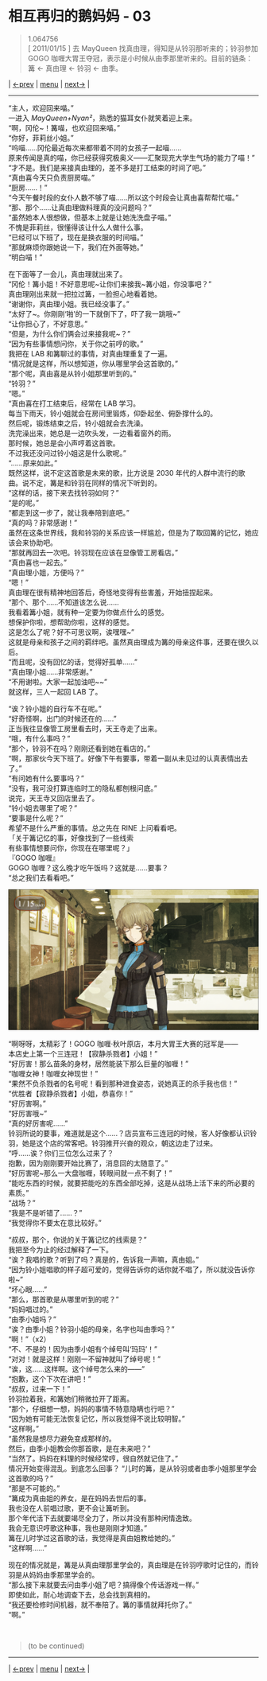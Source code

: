 # 相互再归的鹅妈妈 - 03
> 1.064756  
> [ 2011/01/15 ] 去 MayQueen 找真由理，得知是从铃羽那听来的；铃羽参加 GOGO 咖喱大胃王夺冠，表示是小时候从由季那里听来的。目前的链条：篝 <- 真由理 <- 铃羽 <- 由季。  

| [←prev](./0114) | [menu](../) | [next→](./0116) |

---

“主人，欢迎回来喵。”  
一进入 *MayQueen+Nyan²*，熟悉的猫耳女仆就笑着迎上来。  
“啊，冈伦\~！篝喵，也欢迎回来喵。”  
“你好，菲莉丝小姐。”  
“呜喵……冈伦最近每次来都带着不同的女孩子一起喵……  
 原来传闻是真的喵，你已经获得究极奥义——汇聚现充大学生气场的能力了喵！”  
“才不是。我们是来接真由理的，差不多是打工结束的时间了吧。”  
“真由喜今天只负责厨房喵。”  
“厨房……！”  
“今天午餐时段的女仆人数不够了喵……所以这个时段会让真由喜帮帮忙喵。”  
“那、那个……让真由理做料理真的没问题吗？”  
“虽然她本人很想做，但基本上就是让她洗洗盘子喵。”  
不愧是菲莉丝，很懂得该让什么人做什么事。  
“已经可以下班了，现在是换衣服的时间喵。”  
“那就麻烦你跟她说一下，我们在外面等她。”  
“明白喵！”  

在下面等了一会儿，真由理就出来了。  
“冈伦！篝小姐！不好意思呢\~让你们来接我\~篝小姐，你没事吧？”  
真由理刚出来就一把拉过篝，一脸担心地看着她。  
“谢谢你，真由理小姐。我已经没事了。”  
“太好了\~。你刚刚‘啪’的一下就倒下了，吓了我一跳哦\~”  
“让你担心了，不好意思。”  
“但是，为什么你们俩会过来接我呢\~？”  
“因为有些事情想问你，关于你之前哼的歌。”  
我把在 LAB 和篝聊过的事情，对真由理重复了一遍。  
“情况就是这样，所以想知道，你从哪里学会这首歌的。”  
“那个呢，真由喜是从铃小姐那里听到的。”  
“铃羽？”  
“嗯。”  
“真由喜在打工结束后，经常在 LAB 学习。  
 每当下雨天，铃小姐就会在房间里锻炼，仰卧起坐、俯卧撑什么的。  
 然后呢，锻炼结束之后，铃小姐就会去洗澡。  
 洗完澡出来，她总是一边吹头发，一边看着窗外的雨。  
 那时候，她总是会小声哼着这首歌。  
 不过我还没问过铃小姐这是什么歌呢。”  
“……原来如此。”  
既然这样，说不定这首歌是未来的歌，比方说是 2030 年代的人群中流行的歌曲。说不定，篝是和铃羽在同样的情况下听到的。  
“这样的话，接下来去找铃羽如何？”  
“是的呢。”  
“都走到这一步了，就让我奉陪到底吧。”  
“真的吗？非常感谢！”  
虽然在这条世界线，我和铃羽的关系应该一样尴尬，但是为了取回篝的记忆，她应该会来协助吧。  
“那就再回去一次吧。铃羽现在应该在显像管工房看店。”  
“真由喜也一起去。”  
“真由理小姐，方便吗？”  
“嗯！”  
真由理在很有精神地回答后，奇怪地变得有些害羞，开始扭捏起来。  
“那个、那个……不知道该怎么说……  
 我看着篝小姐，就有种一定要为你做点什么的感觉。  
 想保护你啦，想帮助你啦，这样的感觉。  
 这是怎么了呢？好不可思议啊，诶嘿嘿\~”  
这就是母亲和孩子之间的羁绊吧。虽然真由理成为篝的母亲这件事，还要在很久以后。  
“而且呢，没有回忆的话，觉得好孤单……”  
“真由理小姐……非常感谢。”  
“不用谢啦。大家一起加油吧\~\~”  
就这样，三人一起回 LAB 了。  

“诶？铃小姐的自行车不在呢。”  
“好奇怪啊，出门的时候还在的……”  
正当我往显像管工房里看去时，天王寺走了出来。  
“哦，有什么事吗？”  
“那个，铃羽不在吗？刚刚还看到她在看店的。”  
“啊，那家伙今天下班了。好像下午有要事，带着一副从未见过的认真表情出去了。”  
“有问她有什么要事吗？”  
“没有，我可没打算连临时工的隐私都刨根问底。”  
说完，天王寺又回店里去了。  
“铃小姐去哪里了呢？”  
“要事是什么呢？”  
希望不是什么严重的事情。总之先在 RINE 上问看看吧。  
「关于篝记忆的事，好像找到了一些线索  
 有些事情想要问你，你现在在哪里呢？」  
『GOGO 咖喱』  
GOGO 咖喱？这么晚才吃午饭吗？这就是……要事？  
“总之我们去看看吧。”  

![](../img/0115-1.png)

“啊呀呀，太精彩了！GOGO 咖喱·秋叶原店，本月大胃王大赛的冠军是——  
 本店史上第一个三连冠！【寂静杀戮者】小姐！”  
“好厉害！那么苗条的身材，居然能装下那么巨量的咖喱！”  
“咖喱女神！咖喱女神现世！”  
“果然不负杀戮者的名号呢！看到那种进食姿态，说她真正的杀手我也信！”  
“优胜者【寂静杀戮者】小姐，恭喜你！”  
“好厉害啊。”  
“好厉害哦\~”  
“真的好厉害呢……”  
铃羽所说的要事，难道就是这个……？店员宣布三连冠的时候，客人好像都认识铃羽，她是这个店的常客吧。铃羽推开兴奋的观众，朝这边走了过来。  
“呼……诶？你们三位怎么过来了？  
 抱歉，因为刚刚要开始比赛了，消息回的太随意了。”  
“好厉害呢\~那么一大盘咖喱，转眼间就一点不剩了！”  
“能吃东西的时候，就要把能吃的东西全部吃掉，这是从战场上活下来的所必要的素质。”  
“战场？”  
“我是不是听错了……？”  
“我觉得你不要太在意比较好。”  

“叔叔，那个，你说的关于篝记忆的线索是？”  
我把至今为止的经过解释了一下。  
“诶？我唱的歌？听到了吗？真是的，告诉我一声嘛，真由姐。”  
“因为铃小姐唱歌的样子超可爱的，觉得告诉你的话你就不唱了，所以就没告诉你啦\~”  
“坏心眼……”  
“那么，那首歌是从哪里听到的呢？”  
“妈妈唱过的。”  
“由季小姐吗？”  
“诶？由季小姐？铃羽小姐的母亲，名字也叫由季吗？”  
“啊！”（x2）  
“不、不是的！因为由季小姐有个绰号叫‘玛玛’！”  
“对对！就是这样！刚刚一不留神就叫了绰号呢！”  
“诶，这……这样啊。这个绰号怎么来的——”  
“抱歉，这个下次在讲吧！”  
“叔叔，过来一下！”  
铃羽拉着我，和篝她们稍微拉开了距离。  
“那个，仔细想一想，妈妈的事情不特意隐瞒也行吧？”  
“因为她有可能无法恢复记忆，所以我觉得不说比较明智。”  
“这样啊。”  
“虽然我是想尽力避免变成那样的。  
 然后，由季小姐教会你那首歌，是在未来吧？”  
“当然了。妈妈在料理的时候经常哼，很自然就记住了。”  
情况开始变得混乱。到底怎么回事？
“儿时的篝，是从铃羽或者由季小姐那里学会这首歌的吗？”  
“那是不可能的。”  
“篝成为真由姐的养女，是在妈妈去世后的事。  
 我也没在人前唱过歌，更不会让篝听到。  
 那个年代活下去就要竭尽全力了，所以并没有那种闲情逸致。  
 我会无意识哼歌这种事，我也是刚刚才知道。”  
 篝在儿时学过这首歌的话，我觉得是真由姐教给她的。”  
“这样啊……”  

现在的情况就是，篝是从真由理那里学会的，真由理是在铃羽哼歌时记住的，而铃羽是从妈妈由季那里学会的。  
“那么接下来就要去问由季小姐了吧？搞得像个传话游戏一样。”  
即使如此，耐心地调查下去，总会找到真相的。  
“我还要检修时间机器，就不奉陪了。篝的事情就拜托你了。”  
“啊。”  


<br/>

> (to be continued)
---

| [←prev](./0114) | [menu](../) | [next→](./0116) |
